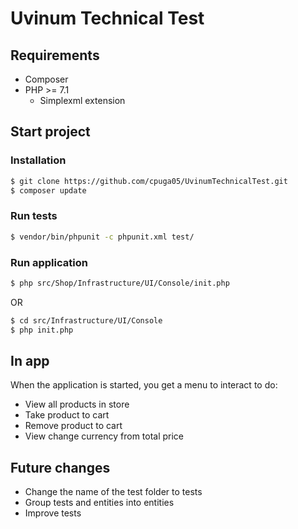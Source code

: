 # Uvinum Technical Test
## Requirements
* Composer
* PHP >= 7.1
  * Simplexml extension
## Start project
### Installation
```bash
$ git clone https://github.com/cpuga05/UvinumTechnicalTest.git
$ composer update
```
### Run tests
```bash
$ vendor/bin/phpunit -c phpunit.xml test/
```
### Run application
```bash
$ php src/Shop/Infrastructure/UI/Console/init.php
```
OR
```bash
$ cd src/Infrastructure/UI/Console
$ php init.php
```
## In app
When the application is started, you get a menu to interact to do:
* View all products in store
* Take product to cart
* Remove product to cart
* View change currency from total price
## Future changes
* Change the name of the test folder to tests
* Group tests and entities into entities
* Improve tests